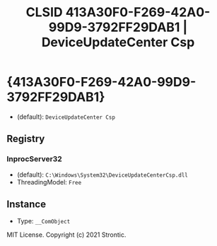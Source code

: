 ﻿---
title: "CLSID 413A30F0-F269-42A0-99D9-3792FF29DAB1 | DeviceUpdateCenter Csp"
excerpt: What is COM-Object CLSID 413A30F0-F269-42A0-99D9-3792FF29DAB1?
---

# {413A30F0-F269-42A0-99D9-3792FF29DAB1}

* (default): `DeviceUpdateCenter Csp`

## Registry


### InprocServer32

* (default): `C:\Windows\System32\DeviceUpdateCenterCsp.dll`
* ThreadingModel: `Free`

## Instance

* Type: `__ComObject`

MIT License. Copyright (c) 2021 Strontic.


